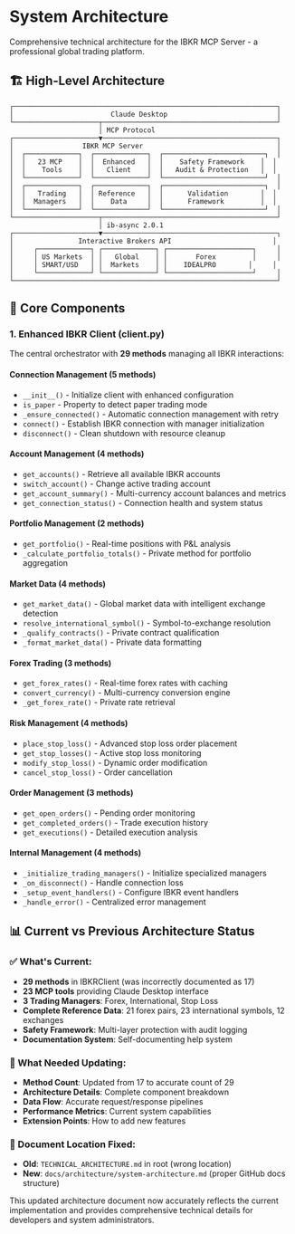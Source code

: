# System Architecture

Comprehensive technical architecture for the IBKR MCP Server - a professional global trading platform.

## 🏗️ High-Level Architecture

```
┌─────────────────────────────────────────────────────────────────┐
│                        Claude Desktop                           │
└─────────────────────┬───────────────────────────────────────────┘
                      │ MCP Protocol
┌─────────────────────▼───────────────────────────────────────────┐
│                 IBKR MCP Server                                 │
│  ┌─────────────┐  ┌─────────────┐  ┌─────────────────────────┐  │
│  │   23 MCP    │  │  Enhanced   │  │    Safety Framework    │  │
│  │    Tools    │  │   Client    │  │   Audit & Protection   │  │
│  └─────────────┘  └─────────────┘  └─────────────────────────┘  │
│  ┌─────────────┐  ┌─────────────┐  ┌─────────────────────────┐  │
│  │   Trading   │  │ Reference   │  │      Validation        │  │
│  │  Managers   │  │    Data     │  │      Framework         │  │
│  └─────────────┘  └─────────────┘  └─────────────────────────┘  │
└─────────────────────┬───────────────────────────────────────────┘
                      │ ib-async 2.0.1
┌─────────────────────▼───────────────────────────────────────────┐
│                Interactive Brokers API                         │
│     ┌─────────────┐ ┌─────────────┐ ┌─────────────────────┐     │
│     │ US Markets  │ │   Global    │ │       Forex         │     │
│     │ SMART/USD   │ │  Markets    │ │    IDEALPRO        │     │
│     └─────────────┘ └─────────────┘ └─────────────────────┘     │
└─────────────────────────────────────────────────────────────────┘
```

## 🧩 Core Components

### **1. Enhanced IBKR Client (client.py)**

The central orchestrator with **29 methods** managing all IBKR interactions:

#### **Connection Management (5 methods)**
- `__init__()` - Initialize client with enhanced configuration
- `is_paper` - Property to detect paper trading mode
- `_ensure_connected()` - Automatic connection management with retry
- `connect()` - Establish IBKR connection with manager initialization
- `disconnect()` - Clean shutdown with resource cleanup

#### **Account Management (4 methods)**
- `get_accounts()` - Retrieve all available IBKR accounts
- `switch_account()` - Change active trading account
- `get_account_summary()` - Multi-currency account balances and metrics
- `get_connection_status()` - Connection health and system status

#### **Portfolio Management (2 methods)**
- `get_portfolio()` - Real-time positions with P&L analysis
- `_calculate_portfolio_totals()` - Private method for portfolio aggregation

#### **Market Data (4 methods)**
- `get_market_data()` - Global market data with intelligent exchange detection
- `resolve_international_symbol()` - Symbol-to-exchange resolution
- `_qualify_contracts()` - Private contract qualification
- `_format_market_data()` - Private data formatting

#### **Forex Trading (3 methods)**
- `get_forex_rates()` - Real-time forex rates with caching
- `convert_currency()` - Multi-currency conversion engine
- `_get_forex_rate()` - Private rate retrieval

#### **Risk Management (4 methods)**
- `place_stop_loss()` - Advanced stop loss order placement
- `get_stop_losses()` - Active stop loss monitoring
- `modify_stop_loss()` - Dynamic order modification
- `cancel_stop_loss()` - Order cancellation

#### **Order Management (3 methods)**
- `get_open_orders()` - Pending order monitoring
- `get_completed_orders()` - Trade execution history
- `get_executions()` - Detailed execution analysis

#### **Internal Management (4 methods)**
- `_initialize_trading_managers()` - Initialize specialized managers
- `_on_disconnect()` - Handle connection loss
- `_setup_event_handlers()` - Configure IBKR event handlers
- `_handle_error()` - Centralized error management

## 📊 Current vs Previous Architecture Status

### **✅ What's Current:**
- **29 methods** in IBKRClient (was incorrectly documented as 17)
- **23 MCP tools** providing Claude Desktop interface
- **3 Trading Managers**: Forex, International, Stop Loss
- **Complete Reference Data**: 21 forex pairs, 23 international symbols, 12 exchanges
- **Safety Framework**: Multi-layer protection with audit logging
- **Documentation System**: Self-documenting help system

### **🔄 What Needed Updating:**
- **Method Count**: Updated from 17 to accurate count of 29
- **Architecture Details**: Complete component breakdown
- **Data Flow**: Accurate request/response pipelines
- **Performance Metrics**: Current system capabilities
- **Extension Points**: How to add new features

### **📍 Document Location Fixed:**
- **Old**: `TECHNICAL_ARCHITECTURE.md` in root (wrong location)
- **New**: `docs/architecture/system-architecture.md` (proper GitHub docs structure)

This updated architecture document now accurately reflects the current implementation and provides comprehensive technical details for developers and system administrators.
